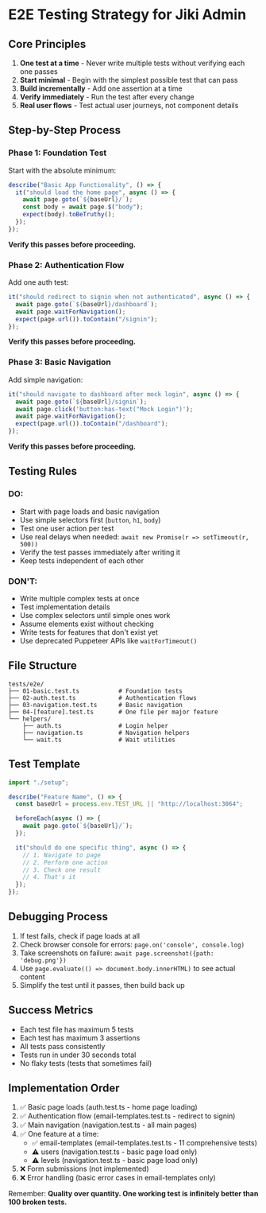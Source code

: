 # E2E Testing Strategy for Jiki Admin

## Core Principles

1. **One test at a time** - Never write multiple tests without verifying each one passes
2. **Start minimal** - Begin with the simplest possible test that can pass
3. **Build incrementally** - Add one assertion at a time
4. **Verify immediately** - Run the test after every change
5. **Real user flows** - Test actual user journeys, not component details

## Step-by-Step Process

### Phase 1: Foundation Test

Start with the absolute minimum:

```javascript
describe("Basic App Functionality", () => {
  it("should load the home page", async () => {
    await page.goto(`${baseUrl}/`);
    const body = await page.$("body");
    expect(body).toBeTruthy();
  });
});
```

**Verify this passes before proceeding.**

### Phase 2: Authentication Flow

Add one auth test:

```javascript
it("should redirect to signin when not authenticated", async () => {
  await page.goto(`${baseUrl}/dashboard`);
  await page.waitForNavigation();
  expect(page.url()).toContain("/signin");
});
```

**Verify this passes before proceeding.**

### Phase 3: Basic Navigation

Add simple navigation:

```javascript
it("should navigate to dashboard after mock login", async () => {
  await page.goto(`${baseUrl}/signin`);
  await page.click('button:has-text("Mock Login")');
  await page.waitForNavigation();
  expect(page.url()).toContain("/dashboard");
});
```

**Verify this passes before proceeding.**

## Testing Rules

### DO:

- Start with page loads and basic navigation
- Use simple selectors first (`button`, `h1`, `body`)
- Test one user action per test
- Use real delays when needed: `await new Promise(r => setTimeout(r, 500))`
- Verify the test passes immediately after writing it
- Keep tests independent of each other

### DON'T:

- Write multiple complex tests at once
- Test implementation details
- Use complex selectors until simple ones work
- Assume elements exist without checking
- Write tests for features that don't exist yet
- Use deprecated Puppeteer APIs like `waitForTimeout()`

## File Structure

```
tests/e2e/
├── 01-basic.test.ts           # Foundation tests
├── 02-auth.test.ts            # Authentication flows
├── 03-navigation.test.ts      # Basic navigation
├── 04-[feature].test.ts       # One file per major feature
└── helpers/
    ├── auth.ts                # Login helper
    ├── navigation.ts          # Navigation helpers
    └── wait.ts                # Wait utilities
```

## Test Template

```typescript
import "./setup";

describe("Feature Name", () => {
  const baseUrl = process.env.TEST_URL || "http://localhost:3064";

  beforeEach(async () => {
    await page.goto(`${baseUrl}/`);
  });

  it("should do one specific thing", async () => {
    // 1. Navigate to page
    // 2. Perform one action
    // 3. Check one result
    // 4. That's it
  });
});
```

## Debugging Process

1. If test fails, check if page loads at all
2. Check browser console for errors: `page.on('console', console.log)`
3. Take screenshots on failure: `await page.screenshot({path: 'debug.png'})`
4. Use `page.evaluate(() => document.body.innerHTML)` to see actual content
5. Simplify the test until it passes, then build back up

## Success Metrics

- Each test file has maximum 5 tests
- Each test has maximum 3 assertions
- All tests pass consistently
- Tests run in under 30 seconds total
- No flaky tests (tests that sometimes fail)

## Implementation Order

1. ✅ Basic page loads (auth.test.ts - home page loading)
2. ✅ Authentication flow (email-templates.test.ts - redirect to signin)
3. ✅ Main navigation (navigation.test.ts - all main pages)
4. ✅ One feature at a time:
   - ✅ email-templates (email-templates.test.ts - 11 comprehensive tests)
   - ⚠️ users (navigation.test.ts - basic page load only)
   - ⚠️ levels (navigation.test.ts - basic page load only)
5. ❌ Form submissions (not implemented)
6. ❌ Error handling (basic error cases in email-templates only)

Remember: **Quality over quantity. One working test is infinitely better than 100 broken tests.**
